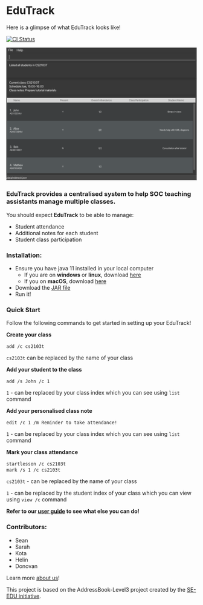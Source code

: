 # EduTrack

Here is a glimpse of what EduTrack looks like!

[![CI Status](https://github.com/se-edu/addressbook-level3/workflows/Java%20CI/badge.svg)](https://github.com/AY2324S1-CS2103T-T15-3/tp/actions)

![Ui](docs/images/Ui.png)

### **EduTrack** provides a **centralised system** to help SOC teaching assistants manage multiple classes.<br>
You should expect **EduTrack** to be able to manage:
* Student attendance
* Additional notes for each student
* Student class participation

### Installation:
* Ensure you have java 11 installed in your local computer
  * If you are on **windows** or **linux**, download [here](https://www.oracle.com/sg/java/technologies/javase/jdk11-archive-downloads.html)
  * If you on **macOS**, download [here](https://www.azul.com/downloads/?version=java-11-lts&os=macos&architecture=arm-64-bit&package=jdk-fx#zulu)
* Download the [JAR file](https://github.com/AY2324S1-CS2103T-T15-3/tp/releases)
* Run it!

### Quick Start
Follow the following commands to get started in setting up your EduTrack!

**Create your class**
```
add /c cs2103t
```
`cs2103t` can be replaced by the name of your class

**Add your student to the class**
```
add /s John /c 1
```
`1` - can be replaced by your class index which you can see using `list` command

**Add your personalised class note**
```
edit /c 1 /m Reminder to take attendance!
```
`1` - can be replaced by your class index which you can see using `list` command

**Mark your class attendance**
```
startlesson /c cs2103t
mark /s 1 /c cs2103t
```
`cs2103t` - can be replaced by the name of your class

`1` - can be replaced by the student index of your class which you can view using `view /c` command

**Refer to our [user guide](https://ay2324s1-cs2103t-t15-3.github.io/tp/UserGuide.html) to see what else you can do!**

### Contributors:
  * Sean
  * Sarah
  * Kota
  * Helin
  * Donovan

  Learn more [about us](https://github.com/AY2324S1-CS2103T-T15-3/tp/blob/master/docs/AboutUs.md)!

This project is based on the AddressBook-Level3 project created by the [SE-EDU initiative](https://se-education.org).

